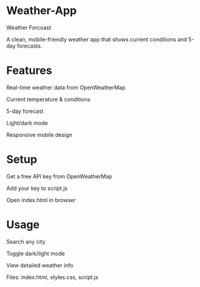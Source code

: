 # Weather-App

Weather Forcoast

A clean, mobile-friendly weather app that shows current conditions and 5-day forecasts.

# Features

Real-time weather data from OpenWeatherMap

Current temperature & conditions

5-day forecast

Light/dark mode

Responsive mobile design

# Setup

Get a free API key from OpenWeatherMap

Add your key to script.js

Open index.html in browser

# Usage

Search any city

Toggle dark/light mode

View detailed weather info

Files: index.html, styles.css, script.js
